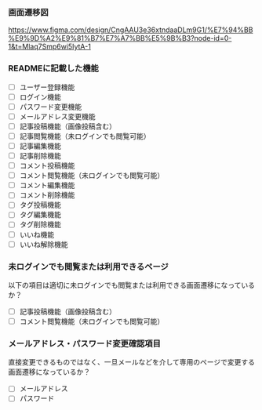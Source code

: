 ### 画面遷移図
https://www.figma.com/design/CngAAU3e36xtndaaDLm9G1/%E7%94%BB%E9%9D%A2%E9%81%B7%E7%A7%BB%E5%9B%B3?node-id=0-1&t=Mlaq7Smp6wi5IytA-1

### READMEに記載した機能
- [ ] ユーザー登録機能
- [ ] ログイン機能
- [ ] パスワード変更機能
- [ ] メールアドレス変更機能
- [ ] 記事投稿機能（画像投稿含む）
- [ ] 記事閲覧機能（未ログインでも閲覧可能）
- [ ] 記事編集機能
- [ ] 記事削除機能
- [ ] コメント投稿機能
- [ ] コメント閲覧機能（未ログインでも閲覧可能）
- [ ] コメント編集機能
- [ ] コメント削除機能
- [ ] タグ投稿機能
- [ ] タグ編集機能
- [ ] タグ削除機能
- [ ] いいね機能
- [ ] いいね解除機能

### 未ログインでも閲覧または利用できるページ
以下の項目は適切に未ログインでも閲覧または利用できる画面遷移になっているか？
- [ ] 記事投稿機能（画像投稿含む）
- [ ] コメント閲覧機能（未ログインでも閲覧可能）

### メールアドレス・パスワード変更確認項目
直接変更できるものではなく、一旦メールなどを介して専用のページで変更する画面遷移になっているか？
- [ ] メールアドレス
- [ ] パスワード
